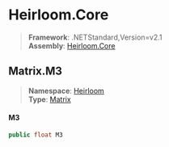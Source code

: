 # Heirloom.Core

> **Framework**: .NETStandard,Version=v2.1  
> **Assembly**: [Heirloom.Core][0]  

## Matrix.M3

> **Namespace**: [Heirloom][0]  
> **Type**: [Matrix][1]  

#### M3

```cs
public float M3
```

[0]: ../../../Heirloom.Core.md
[1]: ../Matrix.md
